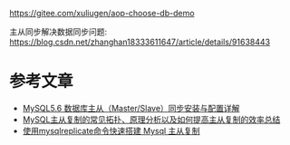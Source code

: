 




https://gitee.com/xuliugen/aop-choose-db-demo

主从同步解决数据同步问题: https://blog.csdn.net/zhanghan18333611647/article/details/91638443


# 参考文章

* [MySQL5.6 数据库主从（Master/Slave）同步安装与配置详解](http://blog.csdn.net/xlgen157387/article/details/51331244)
* [MySQL主从复制的常见拓扑、原理分析以及如何提高主从复制的效率总结](http://blog.csdn.net/xlgen157387/article/details/52451613)
* [使用mysqlreplicate命令快速搭建 Mysql 主从复制](http://blog.csdn.net/xlgen157387/article/details/52452394)